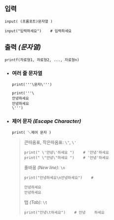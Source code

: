 ## 입력
`input( (프롬포트)문자열 )`
```angular2html
input("입력하세요")    # 입력하세요
```

## 출력 *(문자열)*
`printf(자료형1, 자료형2, ..., 자료형n)`

+ ### 여러 줄 문자열
  `print('''\문자\''')`
  ```angular2html
  print('''\
  안녕하세요 
  안녕하세요
  \''')
  ```

+ ### 제어 문자 *(Escape Character)*
  `print( ＼제어 문자 )`
  
  >큰따옴표, 작은따옴표: `\"`, `\'`
  >```
  >print(" \'안녕\'하세요 ")    # '안녕'하세요
  >print(" \"안녕\"하세요 ")    # '안녕'하세요
  >```
  >
  >줄바꿈 *(New line)*: `\n`
  >```
  >print("안녕하세요\n안녕하세요")    #
  >
  >안녕하세요
  >안녕하세요
  >```
  >
  >탭 *(Tab)*: `\t`
  >```
  >print("안녕\t하세요")    # 안녕    하세요
  >```